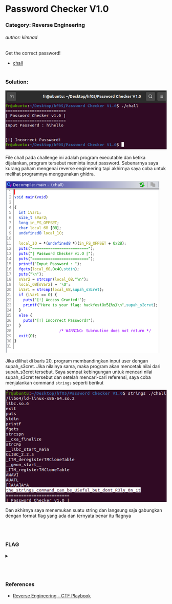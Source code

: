 # Password Checker V1.0

### Category: Reverse Engineering

###### author: kimnad

Get the correct password!

- [chall](/Hackfest0x5/Reverse/Password%20Checker%20V1.0/chall)
  <br><br>

### Solution:

![](/media/hf05-pc1-1.png)

File chall pada challenge ini adalah program executable dan ketika dijalankan, program tersebut meminta input password. Sebenarnya saya kurang paham mengenai reverse engineering tapi akhirnya saya coba untuk melihat programnya menggunakan ghidra.

![](/media/hf05-pc1-2.png)

Jika dilihat di baris 20, program membandingkan input user dengan supah_s3cret. Jika nilainya sama, maka program akan mencetak nilai dari supah_s3cret tersebut. Saya sempat kebingungan untuk mencari nilai supah_s3cret tersebut dan setelah mencari-cari referensi, saya coba menjalankan command `strings` seperti berikut

![](/media/hf05-pc1-3.png)

Dan akhirnya saya menemukan suatu string dan langsung saja gabungkan dengan format flag yang ada dan ternyata benar itu flagnya

<br><br>

### FLAG

<details>
  <summary></summary>
hackfest0x5{the_strings_command_can_be_U5eful_but_dont_R3ly_0n_1t}
</details>

<br><br>

### References

- [Reverse Engineering - CTF Playbook](https://fareedfauzi.gitbook.io/ctf-playbook/reverse-engineering)
